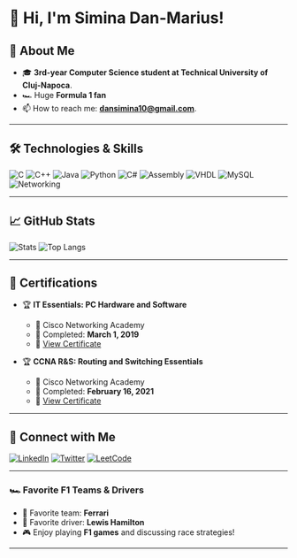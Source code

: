 # 👋 Hi, I'm Simina Dan-Marius!

## 🚀 About Me
- 🎓 **3rd-year Computer Science student at Technical University of Cluj-Napoca**.
- 🏎️ Huge **Formula 1 fan**
- 📫 How to reach me: **dansimina10@gmail.com**.

---

## 🛠️ Technologies & Skills
![C](https://img.shields.io/badge/C-A8B9CC?style=for-the-badge&logo=c&logoColor=white)
![C++](https://img.shields.io/badge/C++-00599C?style=for-the-badge&logo=cplusplus&logoColor=white)
![Java](https://img.shields.io/badge/Java-007396?style=for-the-badge&logo=java&logoColor=white)
![Python](https://img.shields.io/badge/Python-3776AB?style=for-the-badge&logo=python&logoColor=white)
![C#](https://img.shields.io/badge/C%23-239120?style=for-the-badge&logo=csharp&logoColor=white)
![Assembly](https://img.shields.io/badge/Assembly-525252?style=for-the-badge&logo=assemblyscript&logoColor=white)
![VHDL](https://img.shields.io/badge/VHDL-FFA500?style=for-the-badge&logoColor=white)
![MySQL](https://img.shields.io/badge/MySQL-4479A1?style=for-the-badge&logo=mysql&logoColor=white)
![Networking](https://img.shields.io/badge/Networking-FF6F00?style=for-the-badge&logo=cisco&logoColor=white)

---

## 📈 GitHub Stats
![Stats](https://github-readme-stats.vercel.app/api?username=dansimina&show_icons=true&theme=radical)
![Top Langs](https://github-readme-stats.vercel.app/api/top-langs/?username=dansimina&layout=compact&theme=radical)

---

## 📜 Certifications

- 🏆 **IT Essentials: PC Hardware and Software**  
  - 🏫 Cisco Networking Academy  
  - 📅 Completed: **March 1, 2019**  
  - 🔗 [View Certificate]([UPLOAD_YOUR_CERTIFICATE_LINK_HERE](https://www.netacad.com/certificates?issuanceId=fd096404-eb60-4602-b378-7b520f5e305b))

- 🏆 **CCNA R&S: Routing and Switching Essentials**  
  - 🏫 Cisco Networking Academy  
  - 📅 Completed: **February 16, 2021**  
  - 🔗 [View Certificate]([UPLOAD_YOUR_CERTIFICATE_LINK_HERE](https://www.netacad.com/certificates?issuanceId=fd972dc2-37bc-4b45-8ca4-7cf77e5e8c99))


---

## 🔗 Connect with Me
[![LinkedIn](https://img.shields.io/badge/LinkedIn-0A66C2?style=for-the-badge&logo=linkedin&logoColor=white)](www.linkedin.com/in/dan-marius-simina-3b97242a3)
[![Twitter](https://img.shields.io/badge/Twitter-1DA1F2?style=for-the-badge&logo=twitter&logoColor=white)](https://x.com/SiminaDanMariu1)
[![LeetCode](https://img.shields.io/badge/LeetCode-FFA116?style=for-the-badge&logo=leetcode&logoColor=black)](https://leetcode.com/u/dansimina10/)

---

### 🏎️ Favorite F1 Teams & Drivers
- 🏁 Favorite team: **Ferrari**
- 🚀 Favorite driver: **Lewis Hamilton**
- 🎮 Enjoy playing **F1 games** and discussing race strategies!

---
